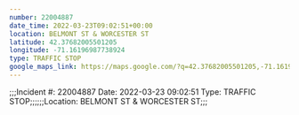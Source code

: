 ```yaml
---
number: 22004887
date_time: 2022-03-23T09:02:51+00:00
location: BELMONT ST & WORCESTER ST
latitude: 42.37682005501205
longitude: -71.16196987738924
type: TRAFFIC STOP
google_maps_link: https://maps.google.com/?q=42.37682005501205,-71.16196987738924
---
```


;;;Incident #: 22004887  Date: 2022-03-23 09:02:51   Type: TRAFFIC STOP;;;;;;Location: BELMONT ST & WORCESTER ST;;;
